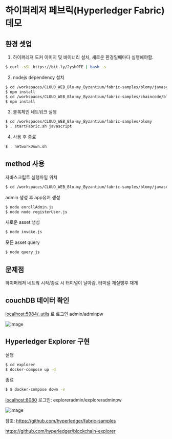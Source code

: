 # 하이퍼레저 페브릭(Hyperledger Fabric) 데모
## 환경 셋업
1. 하이퍼레져 도커 이미지 및 바이너리 설치, 새로운 환경일때마다 실행해야함.
```bash
$ curl -sSL https://bit.ly/2ysbOFE | bash -s
```
2. nodejs dependency 설치
```bash
$ cd /workspaces/CLOUD_WEB_Blo-my_Byzantium/fabric-samples/blomy/javascript
$ npm install
$ cd /workspaces/CLOUD_WEB_Blo-my_Byzantium/fabric-samples/chaincode/blomy/javascript
$ npm install
```
3. 블록체인 네트워크 실행
```bash
$ cd /workspaces/CLOUD_WEB_Blo-my_Byzantium/fabric-samples/blomy
$ . startFabric.sh javascript
```
4. 사용 후 종료
```bash
$ . networkDown.sh
```
## method 사용
자바스크립트 실행파일 위치
```bash
$ cd /workspaces/CLOUD_WEB_Blo-my_Byzantium/fabric-samples/blomy/javascript
```
admin 생성 후 app유저 생성
```bash
$ node enrollAdmin.js
$ node node registerUser.js
```
새로운 asset 생성
```bash
$ node invoke.js
```
모든 asset query
```bash
$ node query.js 
```

## 문제점
하이퍼레저 네트웍 시작/종료 시 터미널이 날아감. 터미널 재실행후 재개

## couchDB 데이터 확인
[localhost:5984/_utils](localhost:5984/_utils) 로 로그인
admin/adminpw

![image](https://user-images.githubusercontent.com/10104871/135261417-f0914f35-0268-4165-8795-d988ae163089.png)

## Hyperledger Explorer 구현
실행
```bash
$ cd explorer
$ docker-compose up -d
```
종료
```bash
$ $ docker-compose down -v
```
[localhost:8080](localhost:8080)
로그인: exploreradmin/exploreradminpw

![image](https://user-images.githubusercontent.com/10104871/135264221-378468ac-e59f-470e-9751-16d6251f3711.png)


참조:
https://github.com/hyperledger/fabric-samples

https://github.com/hyperledger/blockchain-explorer
